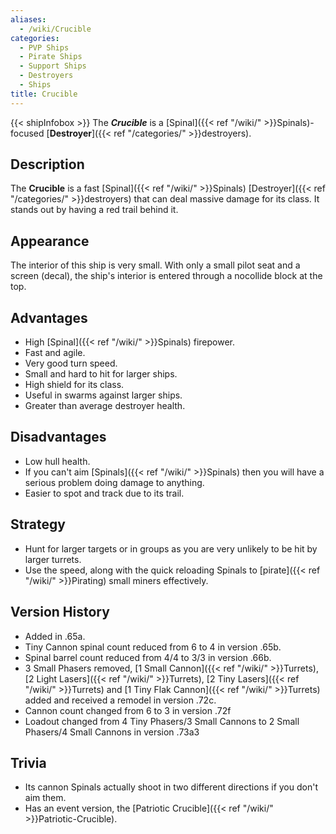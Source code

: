 ```yaml
---
aliases:
  - /wiki/Crucible
categories:
  - PVP Ships
  - Pirate Ships
  - Support Ships
  - Destroyers
  - Ships
title: Crucible
---
```


{{< shipInfobox >}} The **_Crucible_** is a [Spinal]({{< ref "/wiki/" >}}Spinals)-focused [**Destroyer**]({{< ref "/categories/" >}}destroyers).

## Description

The **Crucible** is a fast [Spinal]({{< ref "/wiki/" >}}Spinals) [Destroyer]({{< ref "/categories/" >}}destroyers) that can deal massive damage for its class. It stands out by having a red trail behind it.

## Appearance

The interior of this ship is very small. With only a small pilot seat and a screen (decal), the ship's interior is entered through a nocollide block at the top.

## Advantages

- High [Spinal]({{< ref "/wiki/" >}}Spinals) firepower.
- Fast and agile.
- Very good turn speed.
- Small and hard to hit for larger ships.
- High shield for its class.
- Useful in swarms against larger ships.
- Greater than average destroyer health.

## Disadvantages

- Low hull health.
- If you can't aim [Spinals]({{< ref "/wiki/" >}}Spinals) then you will have a serious problem doing damage to anything.
- Easier to spot and track due to its trail.

## Strategy

- Hunt for larger targets or in groups as you are very unlikely to be hit by larger turrets.
- Use the speed, along with the quick reloading Spinals to [pirate]({{< ref "/wiki/" >}}Pirating) small miners effectively.

## Version History

- Added in .65a.
- Tiny Cannon spinal count reduced from 6 to 4 in version .65b.
- Spinal barrel count reduced from 4/4 to 3/3 in version .66b.
- 3 Small Phasers removed, [1 Small Cannon]({{< ref "/wiki/" >}}Turrets), [2 Light Lasers]({{< ref "/wiki/" >}}Turrets), [2 Tiny Lasers]({{< ref "/wiki/" >}}Turrets) and [1 Tiny Flak Cannon]({{< ref "/wiki/" >}}Turrets) added and received a remodel in version .72c.
- Cannon count changed from 6 to 3 in version .72f
- Loadout changed from 4 Tiny Phasers/3 Small Cannons to 2 Small Phasers/4 Small Cannons in version .73a3

## Trivia

- Its cannon Spinals actually shoot in two different directions if you don't aim them.
- Has an event version, the [Patriotic Crucible]({{< ref "/wiki/" >}}Patriotic-Crucible).

